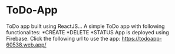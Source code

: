# ToDo-App
ToDo app built using ReactJS...
A simple ToDo app with following functionalites:
*CREATE
*DELETE
*STATUS
App is deployed using Firebase.
Click the following url to use the app: https://todoapp-60538.web.app/
